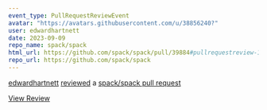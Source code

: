 ```yaml
---
event_type: PullRequestReviewEvent
avatar: "https://avatars.githubusercontent.com/u/38856240?"
user: edwardhartnett
date: 2023-09-09
repo_name: spack/spack
html_url: https://github.com/spack/spack/pull/39884#pullrequestreview-1618577722
repo_url: https://github.com/spack/spack
---
```


<a href='https://github.com/edwardhartnett' target='_blank'>edwardhartnett</a> <a href='https://github.com/spack/spack/pull/39884#pullrequestreview-1618577722' target='_blank'>reviewed</a> a <a href='https://github.com/spack/spack/pull/39884' target='_blank'>spack/spack pull request</a>

<small></small>

<a href='https://github.com/spack/spack/pull/39884#pullrequestreview-1618577722' target='_blank'>View Review</a>